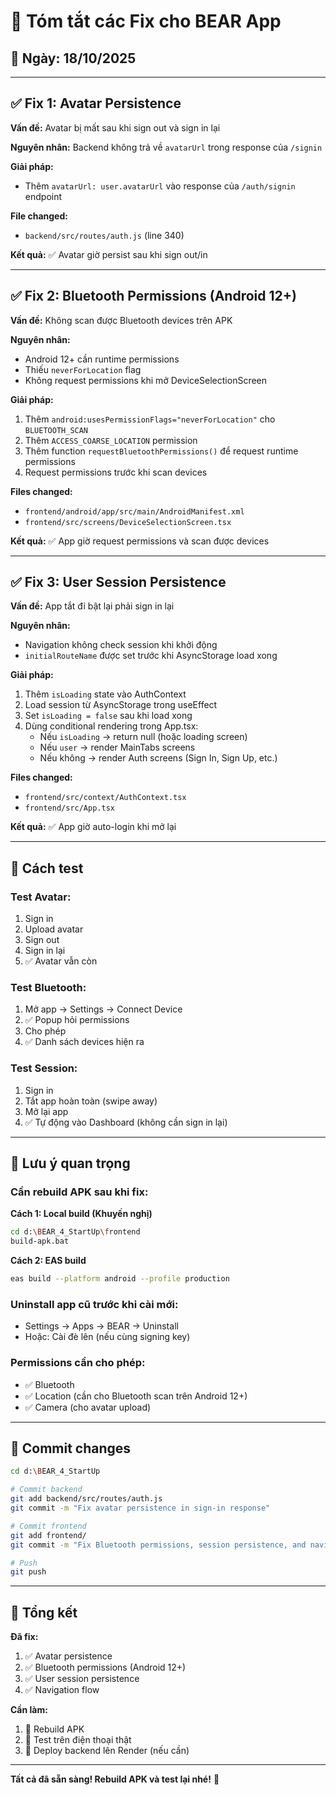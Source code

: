 # 🔧 Tóm tắt các Fix cho BEAR App

## 📅 Ngày: 18/10/2025

---

## ✅ Fix 1: Avatar Persistence

**Vấn đề:** Avatar bị mất sau khi sign out và sign in lại

**Nguyên nhân:** Backend không trả về `avatarUrl` trong response của `/signin`

**Giải pháp:**
- Thêm `avatarUrl: user.avatarUrl` vào response của `/auth/signin` endpoint

**File changed:**
- `backend/src/routes/auth.js` (line 340)

**Kết quả:** ✅ Avatar giờ persist sau khi sign out/in

---

## ✅ Fix 2: Bluetooth Permissions (Android 12+)

**Vấn đề:** Không scan được Bluetooth devices trên APK

**Nguyên nhân:** 
- Android 12+ cần runtime permissions
- Thiếu `neverForLocation` flag
- Không request permissions khi mở DeviceSelectionScreen

**Giải pháp:**
1. Thêm `android:usesPermissionFlags="neverForLocation"` cho `BLUETOOTH_SCAN`
2. Thêm `ACCESS_COARSE_LOCATION` permission
3. Thêm function `requestBluetoothPermissions()` để request runtime permissions
4. Request permissions trước khi scan devices

**Files changed:**
- `frontend/android/app/src/main/AndroidManifest.xml`
- `frontend/src/screens/DeviceSelectionScreen.tsx`

**Kết quả:** ✅ App giờ request permissions và scan được devices

---

## ✅ Fix 3: User Session Persistence

**Vấn đề:** App tắt đi bật lại phải sign in lại

**Nguyên nhân:** 
- Navigation không check session khi khởi động
- `initialRouteName` được set trước khi AsyncStorage load xong

**Giải pháp:**
1. Thêm `isLoading` state vào AuthContext
2. Load session từ AsyncStorage trong useEffect
3. Set `isLoading = false` sau khi load xong
4. Dùng conditional rendering trong App.tsx:
   - Nếu `isLoading` → return null (hoặc loading screen)
   - Nếu `user` → render MainTabs screens
   - Nếu không → render Auth screens (Sign In, Sign Up, etc.)

**Files changed:**
- `frontend/src/context/AuthContext.tsx`
- `frontend/src/App.tsx`

**Kết quả:** ✅ App giờ auto-login khi mở lại

---

## 🔄 Cách test

### **Test Avatar:**
1. Sign in
2. Upload avatar
3. Sign out
4. Sign in lại
5. ✅ Avatar vẫn còn

### **Test Bluetooth:**
1. Mở app → Settings → Connect Device
2. ✅ Popup hỏi permissions
3. Cho phép
4. ✅ Danh sách devices hiện ra

### **Test Session:**
1. Sign in
2. Tắt app hoàn toàn (swipe away)
3. Mở lại app
4. ✅ Tự động vào Dashboard (không cần sign in lại)

---

## 🚨 Lưu ý quan trọng

### **Cần rebuild APK sau khi fix:**

**Cách 1: Local build (Khuyến nghị)**
```bash
cd d:\BEAR_4_StartUp\frontend
build-apk.bat
```

**Cách 2: EAS build**
```bash
eas build --platform android --profile production
```

### **Uninstall app cũ trước khi cài mới:**
- Settings → Apps → BEAR → Uninstall
- Hoặc: Cài đè lên (nếu cùng signing key)

### **Permissions cần cho phép:**
- ✅ Bluetooth
- ✅ Location (cần cho Bluetooth scan trên Android 12+)
- ✅ Camera (cho avatar upload)

---

## 📝 Commit changes

```bash
cd d:\BEAR_4_StartUp

# Commit backend
git add backend/src/routes/auth.js
git commit -m "Fix avatar persistence in sign-in response"

# Commit frontend
git add frontend/
git commit -m "Fix Bluetooth permissions, session persistence, and navigation"

# Push
git push
```

---

## 🎯 Tổng kết

**Đã fix:**
1. ✅ Avatar persistence
2. ✅ Bluetooth permissions (Android 12+)
3. ✅ User session persistence
4. ✅ Navigation flow

**Cần làm:**
1. 🔄 Rebuild APK
2. 🔄 Test trên điện thoại thật
3. 🔄 Deploy backend lên Render (nếu cần)

---

**Tất cả đã sẵn sàng! Rebuild APK và test lại nhé!** 🚀
